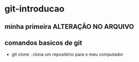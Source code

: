 # git-introducao

## minha primeira ALTERAÇÃO NO ARQUIVO
## comandos basicos de git

- git clone <link-do-repositorio>: clona um repositório para o meu computador